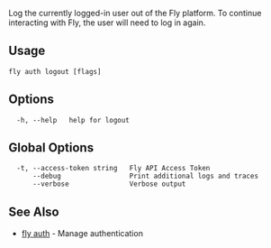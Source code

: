 Log the currently logged-in user out of the Fly platform.
To continue interacting with Fly, the user will need to log in again.


## Usage
~~~
fly auth logout [flags]
~~~

## Options

~~~
  -h, --help   help for logout
~~~

## Global Options

~~~
  -t, --access-token string   Fly API Access Token
      --debug                 Print additional logs and traces
      --verbose               Verbose output
~~~

## See Also

* [fly auth](/docs/flyctl/auth/)	 - Manage authentication

